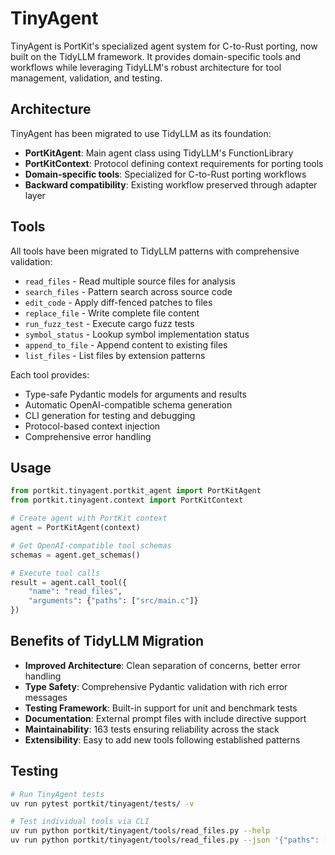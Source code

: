 # TinyAgent

TinyAgent is PortKit's specialized agent system for C-to-Rust porting, now built on the TidyLLM framework. It provides domain-specific tools and workflows while leveraging TidyLLM's robust architecture for tool management, validation, and testing.

## Architecture

TinyAgent has been migrated to use TidyLLM as its foundation:

- **PortKitAgent**: Main agent class using TidyLLM's FunctionLibrary
- **PortKitContext**: Protocol defining context requirements for porting tools  
- **Domain-specific tools**: Specialized for C-to-Rust porting workflows
- **Backward compatibility**: Existing workflow preserved through adapter layer

## Tools

All tools have been migrated to TidyLLM patterns with comprehensive validation:

- `read_files` - Read multiple source files for analysis
- `search_files` - Pattern search across source code
- `edit_code` - Apply diff-fenced patches to files  
- `replace_file` - Write complete file content
- `run_fuzz_test` - Execute cargo fuzz tests
- `symbol_status` - Lookup symbol implementation status
- `append_to_file` - Append content to existing files
- `list_files` - List files by extension patterns

Each tool provides:
- Type-safe Pydantic models for arguments and results
- Automatic OpenAI-compatible schema generation
- CLI generation for testing and debugging
- Protocol-based context injection
- Comprehensive error handling

## Usage

```python
from portkit.tinyagent.portkit_agent import PortKitAgent
from portkit.tinyagent.context import PortKitContext

# Create agent with PortKit context
agent = PortKitAgent(context)

# Get OpenAI-compatible tool schemas
schemas = agent.get_schemas()

# Execute tool calls
result = agent.call_tool({
    "name": "read_files",
    "arguments": {"paths": ["src/main.c"]}
})
```

## Benefits of TidyLLM Migration

- **Improved Architecture**: Clean separation of concerns, better error handling
- **Type Safety**: Comprehensive Pydantic validation with rich error messages
- **Testing Framework**: Built-in support for unit and benchmark tests
- **Documentation**: External prompt files with include directive support
- **Maintainability**: 163 tests ensuring reliability across the stack
- **Extensibility**: Easy to add new tools following established patterns

## Testing

```bash
# Run TinyAgent tests
uv run pytest portkit/tinyagent/tests/ -v

# Test individual tools via CLI
uv run python portkit/tinyagent/tools/read_files.py --help
uv run python portkit/tinyagent/tools/read_files.py --json '{"paths": ["src/main.c"]}'
```